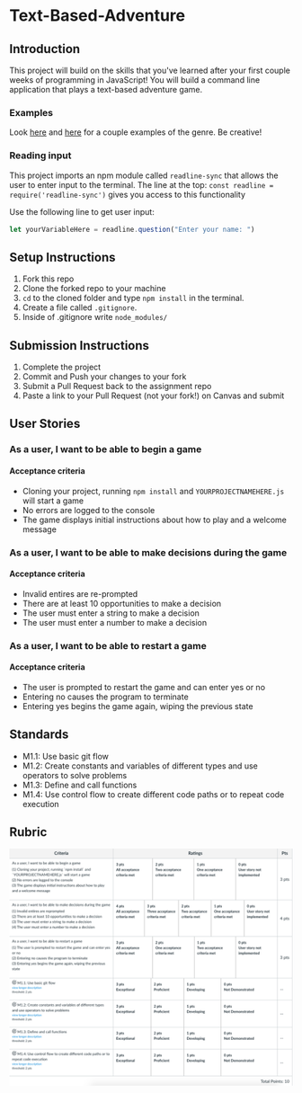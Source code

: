 # Text-Based-Adventure

## Introduction

This project will build on the skills that you've learned after your first couple weeks of programming in JavaScript! You will build a command line application that plays a text-based adventure game.

### Examples

Look [here](https://classicreload.com/zork-i.html) and [here](http://www.bbc.co.uk/programmes/articles/1g84m0sXpnNCv84GpN2PLZG/the-hitchhikers-guide-to-the-galaxy-game-30th-anniversary-edition) for a couple examples of the genre.  Be creative!

### Reading input

This project imports an npm module called `readline-sync` that allows the user to enter input to the terminal. The line at the top: `const readline = require('readline-sync')` gives you access to this functionality

Use the following line to get user input:

```js
let yourVariableHere = readline.question("Enter your name: ")
```


## Setup Instructions

1. Fork this repo
1. Clone the forked repo to your machine
1. `cd` to the cloned folder and type `npm install` in the terminal.
1. Create a file called `.gitignore`.
1. Inside of .gitignore write `node_modules/`

## Submission Instructions

1. Complete the project
1. Commit and Push your changes to your fork
1. Submit a Pull Request back to the assignment repo
1. Paste a link to your Pull Request (not your fork!) on Canvas and submit


## User Stories

### As a user, I want to be able to begin a game

#### Acceptance criteria

- Cloning your project, running `npm install` and `YOURPROJECTNAMEHERE.js` will start a game
- No errors are logged to the console
- The game displays initial instructions about how to play and a welcome message

### As a user, I want to be able to make decisions during the game

#### Acceptance criteria

- Invalid entires are re-prompted
- There are at least 10 opportunities to make a decision
- The user must enter a string to make a decision
- The user must enter a number to make a decision

### As a user, I want to be able to restart a game

#### Acceptance criteria

- The user is prompted to restart the game and can enter yes or no
- Entering no causes the program to terminate
- Entering yes begins the game again, wiping the previous state

## Standards

- M1.1: Use basic git flow
- M1.2: Create constants and variables of different types and use operators to solve problems
- M1.3:	Define and call functions
- M1.4:	Use control flow to create different code paths or to repeat code execution

## Rubric

![textBasedAdventureRubric.png](./textBasedAdventureRubric.png)
